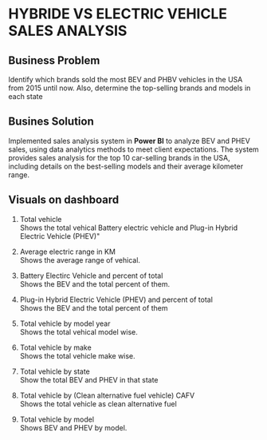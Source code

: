 # HYBRIDE VS ELECTRIC VEHICLE SALES ANALYSIS

## Business Problem
Identify which brands sold the most BEV and PHBV vehicles in the USA from 2015 until now. Also, determine the top-selling brands and models in each state

## Busines Solution
Implemented sales analysis system in **Power BI** to analyze BEV and PHEV sales, using data analytics methods to meet client expectations. The system provides sales analysis for the top 10 car-selling brands in the USA, including details on the best-selling models and their average kilometer range.

## Visuals on dashboard
1. Total vehicle
   <br>
   Shows the total vehical Battery electric vehicle and Plug-in Hybrid Electric Vehicle (PHEV)"

2. Average electric range in KM <br>
   Shows the average range of vehical.

3. Battery Electirc Vehicle and percent of total<br>
    Shows the BEV and the total percent of them.

4. Plug-in Hybrid Electric Vehicle (PHEV) and percent of total <br>
   Shows the BEV and the total percent of them

5. Total vehicle by model year <br>
   Shows the total vehical model wise.

6. Total vehicle by make <br>
   Shows the total vehicle make wise.

7. Total vehicle by state <br>
    Show the total BEV and PHEV in that state
8. Total vehicle by (Clean alternative fuel vehicle) CAFV <br>
    Shows the total vehicle as clean alternative fuel
9.  Total vehicle by model <br>
    Shows BEV and PHEV by model.